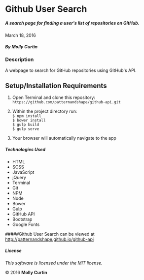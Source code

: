 # Github User Search

##### A search page for finding a user's list of repositories on GitHub.

March 18, 2016

##### By Molly Curtin

### Description

A webpage to search for GitHub repositories using GitHub's API.

## Setup/Installation Requirements

1. Open Terminal and clone this repository: ```https://github.com/patternandshape/github-api.git```
2. Within the project directory run:<br>
       ```$ npm install ```<br>
       ```$ bower install ```<br>
       ```$ gulp build ```<br>
       ```$ gulp serve ```<br>
       
3. Your browser will automatically navigate to the app

##### Technologies Used

* HTML
* SCSS
* JavaScript
* jQuery
* Terminal
* Git
* NPM
* Node
* Bower
* Gulp
* GitHub API
* Bootstrap
* Google Fonts

#####Github User Search can be viewed at http://patternandshape.github.io/github-api

##### License

*This software is licensed under the MIT license.*

&copy; 2016 **Molly Curtin**
